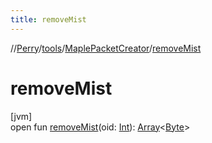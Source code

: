 ```yaml
---
title: removeMist
---
```

//[Perry](../../../index.html)/[tools](../index.html)/[MaplePacketCreator](index.html)/[removeMist](remove-mist.html)



# removeMist



[jvm]\
open fun [removeMist](remove-mist.html)(oid: [Int](https://kotlinlang.org/api/latest/jvm/stdlib/kotlin/-int/index.html)): [Array](https://kotlinlang.org/api/latest/jvm/stdlib/kotlin/-array/index.html)&lt;[Byte](https://kotlinlang.org/api/latest/jvm/stdlib/kotlin/-byte/index.html)&gt;




